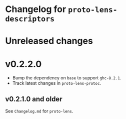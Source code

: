 # Changelog for `proto-lens-descriptors`

# Unreleased changes

# v0.2.2.0
- Bump the dependency on `base` to support `ghc-8.2.1`.
- Track latest changes in `proto-lens-protoc`.

## v0.2.1.0 and older
See `Changelog.md` for `proto-lens`.
